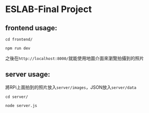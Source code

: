 # ESLAB-Final Project

## frontend usage:

`cd frontend/`

`npm run dev`

之後在`http://localhost:8000/`就能使用地圖介面來瀏覽拍攝到的照片

## server usage:

將RPi上面拍到的照片放入`server/images`，JSON放入`server/data`

`cd server/`

`node server.js`
